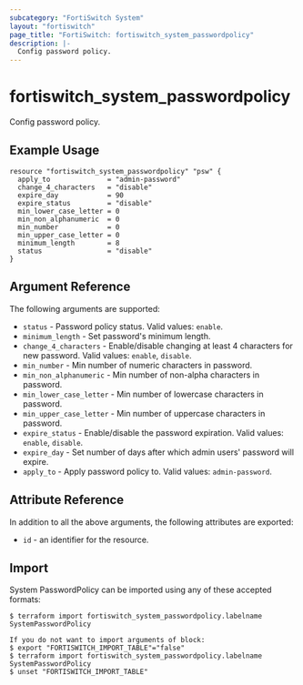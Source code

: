 ```yaml
---
subcategory: "FortiSwitch System"
layout: "fortiswitch"
page_title: "FortiSwitch: fortiswitch_system_passwordpolicy"
description: |-
  Config password policy.
---
```


# fortiswitch_system_passwordpolicy
Config password policy.

## Example Usage

```hcl
resource "fortiswitch_system_passwordpolicy" "psw" {
  apply_to              = "admin-password"
  change_4_characters   = "disable"
  expire_day            = 90
  expire_status         = "disable"
  min_lower_case_letter = 0
  min_non_alphanumeric  = 0
  min_number            = 0
  min_upper_case_letter = 0
  minimum_length        = 8
  status                = "disable"
}
```

## Argument Reference

The following arguments are supported:

* `status` - Password policy status. Valid values: `enable`.
* `minimum_length` - Set password's minimum length.
* `change_4_characters` - Enable/disable changing at least 4 characters for new password. Valid values: `enable`, `disable`.
* `min_number` - Min number of numeric characters in password.
* `min_non_alphanumeric` - Min number of non-alpha characters in password.
* `min_lower_case_letter` - Min number of lowercase characters in password.
* `min_upper_case_letter` - Min number of uppercase characters in password.
* `expire_status` - Enable/disable the password expiration. Valid values: `enable`, `disable`.
* `expire_day` - Set number of days after which admin users' password will expire.
* `apply_to` - Apply password policy to. Valid values: `admin-password`.


## Attribute Reference

In addition to all the above arguments, the following attributes are exported:
* `id` - an identifier for the resource.

## Import

System PasswordPolicy can be imported using any of these accepted formats:
```
$ terraform import fortiswitch_system_passwordpolicy.labelname SystemPasswordPolicy

If you do not want to import arguments of block:
$ export "FORTISWITCH_IMPORT_TABLE"="false"
$ terraform import fortiswitch_system_passwordpolicy.labelname SystemPasswordPolicy
$ unset "FORTISWITCH_IMPORT_TABLE"
```
